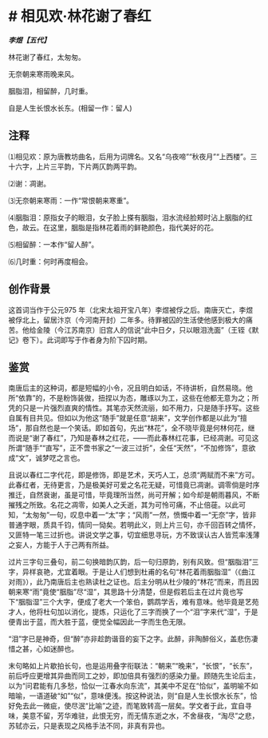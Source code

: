 # # 相见欢·林花谢了春红

***李煜【五代】***

林花谢了春红，太匆匆。

无奈朝来寒雨晚来风。

胭脂泪，相留醉，几时重。

自是人生长恨水长东。(相留一作：留人)

## 注释

⑴相见欢：原为唐教坊曲名，后用为词牌名。又名“乌夜啼”“秋夜月”“上西楼”。三十六字，上片三平韵，下片两仄韵两平韵。

⑵谢：凋谢。

⑶无奈朝来寒雨：一作“常恨朝来寒重”。

⑷胭脂泪：原指女子的眼泪，女子脸上搽有胭脂，泪水流经脸颊时沾上胭脂的红色，故云。在这里，胭脂是指林花着雨的鲜艳颜色，指代美好的花。

⑸相留醉：一本作“留人醉”。

⑹几时重：何时再度相会。

## 创作背景

这首词当作于公元975 年（北宋太祖开宝八年）李煜被俘之后。南唐灭亡，李煜被俘北上，留居汴京（今河南开封）二年多。待罪被囚的生活使他感到极大的痛苦。他给金陵（今江苏南京）旧宫人的信说“此中日夕，只以眼泪洗面”（王铚《默记》卷下）。此词即写于作者身为阶下囚时期。

## 鉴赏

南唐后主的这种词，都是短幅的小令，况且明白如话，不待讲析，自然易晓。他所“依靠”的，不是粉饰装做，扭捏以为态，雕琢以为工，这些在他都无意为之；所凭的只是一片强烈直爽的情性。其笔亦天然流丽，如不用力，只是随手抒写。这些自属有目共见。但如以为他这“随手”就是任意“胡来”，文学创作都是以此为“擅场”，那自然也是一个笑话。即如首句，先出“林花”，全不晓毕竟是何林何花，继而说是“谢了春红”，乃知是春林之红花，——而此春林红花事，已经凋谢。可见这所谓“随手”“直写”，正不啻书家之“一波三过折”，全任“天然”，“不加修饰”，意欲成“文”，诚梦呓之言也。

且说以春红二字代花，即是修饰，即是艺术，天巧人工，总须“两赋而不来”方可。此春红者，无待更言，乃是极美好可爱之名花无疑，可惜竟已凋谢。调零倘是时序推迁，自然衰谢，虽是可惜，毕竟理所当然，尚可开解；如今却是朝雨暮风，不断摧残之所致。名花之凋零，如美人之夭逝，其为可怜可痛，不止倍蓰。以此可知，“太匆匆”一句，叹息中着一“太”字；“风雨”一然，愤慨中着一“无奈”字，皆非普通字眼，质具千钧，情同一恸矣。若明此义，则上片三句，亦千回百转之情怀，又匪特一笔三过折也。讲说文学之事，切宜细思寻玩，方不致误认古人皆荒率浅薄之妄人，方能于人于己两有所益。

过片三字句三叠句，前二句换暗韵仄韵，后一句归原韵，别有风致。但“胭脂泪”三字，异样哀艳，尤宜着眼。于是让人们想到杜甫的名句“林花着雨胭脂湿”（《曲江对雨》），此乃南唐后主也熟读杜之证也。后主分明从杜少陵的“林花”而来，而且因朝来寒“雨”竟使“胭脂”尽“湿”，其思路十分清楚，但是假若后主在过片竟也写下“胭脂湿”三个大字，便成了老大一个笨伯，鹦鹉学舌，难有意味。他毕竟是艺苑才人，他将杜句加以消化，提炼，只运化了三字而换了一个“泪”字来代“湿”，于是便青出于蓝，而大胜于蓝，便觉全幅因此一字而生色无限。

“泪”字已是神奇，但“醉”亦非趁韵谐音的妄下之字。此醉，非陶醉俗义，盖悲伤凄惜之甚，心如迷醉也。

末句略如上片歇拍长句，也是运用叠字衔联法：“朝来”“晚来”，“长恨”，“长东”，前后呼应更增其异曲而同工之妙，即加倍具有强烈的感染力量。顾随先生论后主，以为“问君能有几多愁，恰似一江春水向东流”，其美中不足在“恰似”，盖明喻不如暗喻，一语道破“如”“似”，意味便浅。按这种说法，则“自是人生长恨水长东”，恰好免去此一微疵，使尽泯“比喻”之迹，而笔致转高一层矣。学文者于此，宜自寻味，美意不留，芳华难驻，此恨无穷，而无情东逝之水，不舍昼夜，“淘尽”之悲，苏轼亦云，只是表现之风格手法不同，非真有异也。
